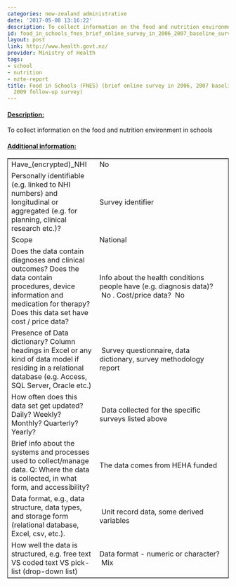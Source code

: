 ```yaml
---
categories: new-zealand administrative
date: '2017-05-08 13:16:22'
description: To collect information on the food and nutrition environment in schools
id: food_in_schools_fnes_brief_online_survey_in_2006_2007_baseline_survey_2009_followup_survey
layout: post
link: http://www.health.govt.nz/
provider: Ministry of Health
tags:
- school
- nutrition
- nzte-report
title: Food in Schools (FNES) (brief online survey in 2006, 2007 baseline survey,
  2009 follow-up survey)
---
```



 <h4> <u>Description:</u> </h4>
To collect information on the food and nutrition environment in schools
 <h4> <u>Additional information:</u> </h4>
 <table style="border: 1px solid">
 <tr> <td width="40%">Have_(encrypted)_NHI</td> <td>No</td> </tr>
 <tr> <td width="40%">Personally identifiable (e.g. linked to NHI numbers) and longitudinal or aggregated (e.g. for planning, clinical research etc.)?</td> <td>Survey identifier</td> </tr>
 <tr> <td width="40%">Scope</td> <td>National</td> </tr>
 <tr> <td width="40%">Does the data contain diagnoses and clinical outcomes?
Does the data contain procedures, device information and medication for therapy?
Does this data set have cost / price data?</td> <td>Info about the health conditions people have (e.g. diagnosis data)?  No . Cost/price data?  No </td> </tr>
 <tr> <td width="40%">Presence of Data dictionary? Column headings in Excel or any kind of data model if residing in a relational database (e.g. Access, SQL Server, Oracle etc.) </td> <td> Survey questionnaire, data dictionary, survey methodology report</td> </tr>
 <tr> <td width="40%">How often does this data set get updated? Daily? Weekly? Monthly? Quarterly? Yearly?</td> <td> Data collected for the specific surveys listed above</td> </tr>
 <tr> <td width="40%">Brief info about the systems and processes used to collect/manage data. Q: Where the data is collected, in what form, and accessibility?</td> <td>The data comes from HEHA funded</td> </tr>
 <tr> <td width="40%">Data format, e.g., data structure, data types, and storage form (relational database, Excel, csv, etc.).</td> <td> Unit record data, some derived variables</td> </tr>
 <tr> <td width="40%">How well the data is structured, e.g. free text VS coded text VS pick-list (drop-down list)</td> <td>Data format - numeric or character?  Mix</td> </tr>
 </table>